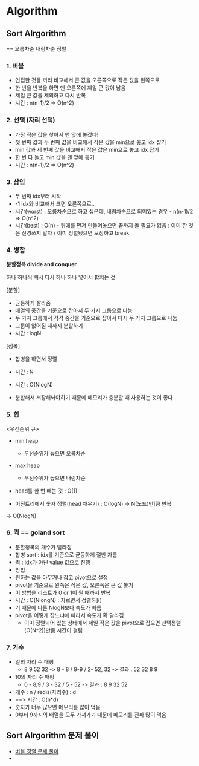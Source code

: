 # Algorithm
## Sort Alrgorithm
== 오름차순 내림차순 정렬

### 1. 버블
- 인접한 것들 끼리 비교해서 큰 값을 오른쪽으로 작은 값을 왼쪽으로
- 한 번을 반복을 하면 맨 오른쪽에 제일 큰 값이 남음
- 제일 큰 값을 제외하고 다시 반복
- 시간 : n(n-1)/2 => O(n^2)

### 2. 선택 (자리 선택)
- 가장 작은 값을 찾아서 맨 앞에 놓겠다!
- 첫 번째 값과 두 번째 값을 비교해서 작은 값을 min으로 놓고 idx 잡기
- min 값과 세 번째 값을 비교해서 작은 값은 min으로 놓고 idx 잡기
- 한 번 다 돌고 min 값을 맨 앞에 놓기
- 시간 : n(n-1)/2 => O(n^2)

### 3. 삽입
- 두 번째 idx부터 시작
- -1 idx와 비교해서 크면 오른쪽으로..
- 시간(worst) : 오름차순으로 하고 싶은데, 내림차순으로 되어있는 경우 - n(n-1)/2 => O(n^2)
- 시간(best) : O(n) - 뒤에를 먼저 만들어놓으면 끝까지 돌 필요가 없음 : 이미 한 것은 신경쓰지 말자 / 이미 정렬됐으면 보장하고 break

### 4. 병합
**분할정복 divide and conquer**

하나 하나씩 빼서 다시 하나 하나 넣어서 합치는 것

[분할]
- 균등하게 잘라줌
- 배열의 중간을 기준으로 잡아서 두 가지 그룹으로 나눔
- 두 가지 그룹에서 각각 중간을 기준으로 잡아서 다시 두 가지 그룹으로 나눔
- 그룹이 없어질 때까지 분할하기
- 시간 : logN

[정복]
- 합병을 하면서 정렬
- 시간 : N


- 시간 : O(NlogN)
- 분할해서 저장해놔야하기 때문에 메모리가 충분할 때 사용하는 것이 좋다

### 5. 힙
<우선순위 큐>
- min heap
  - 우선순위가 높으면 오름차순
- max heap
  - 우선수위가 높으면 내림차순

- head를 한 번 빼는 것 : O(1)
- 이진트리에서 숫자 정렬(head 채우기) : O(logN) -> N(노드)만[큼 반복

-> O(NlogN)


### 6. 퀵 == goland sort
- 분할정복의 개수가 달라짐
- 합병 sort : idx를 기준으로 균등하게 절반 자름
- 퀵 : idx가 아닌 value 값으로 진행
- 방법
- 원하는 값을 아무거나 잡고 pivot으로 설정
- pivot을 기준으로 왼쪽은 작은 값, 오른쪽은 큰 값 놓기
- 이 방법을 리스트가 0 or 1이 될 때까지 반복
- 시간 : O(NlongN) : 자르면서 정렬하]()
- 기 때문에 다른 NlogN보다 속도가 빠름
- pivot을 어떻게 잡느냐에 따라서 속도가 확 달라짐
  - 이미 정렬되어 있는 상태에서 제일 작은 값을 pivot으로 잡으면 선택정렬(O(N^2))만큼 시간이 걸림


### 7. 기수
- 일의 자리 수 매핑
  - 8 9 52 32 -> 8 - 8 / 9-9 / 2- 52, 32 -> 결과 : 52 32 8 9
- 10의 자리 수 매핑
  - 0 - 8,9 / 3 - 32 / 5 - 52 -> 결과 : 8 9 32 52
- 개수 : n / redis(자리수) : d
- ==> 시간 : O(n*d)
- 숫자가 너무 많으면 메모리를 많이 먹음
- 0부터 9까지의 배열을 모두 가져가기 때문에 메모리를 진짜 많이 먹음

## Sort Alrgorithm 문제 풀이
- [버블 정렬 문제 풀이]()
- 